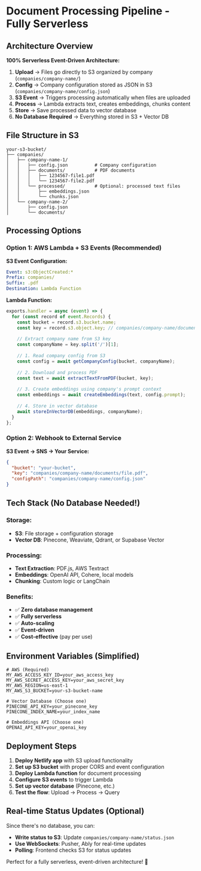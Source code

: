 # Document Processing Pipeline - Fully Serverless

## Architecture Overview

**100% Serverless Event-Driven Architecture:**

1. **Upload** → Files go directly to S3 organized by company (`companies/company-name/`)
2. **Config** → Company configuration stored as JSON in S3 (`companies/company-name/config.json`)
3. **S3 Event** → Triggers processing automatically when files are uploaded
4. **Process** → Lambda extracts text, creates embeddings, chunks content
5. **Store** → Save processed data to vector database
6. **No Database Required** → Everything stored in S3 + Vector DB

## File Structure in S3

```
your-s3-bucket/
├── companies/
│   ├── company-name-1/
│   │   ├── config.json          # Company configuration
│   │   ├── documents/           # PDF documents
│   │   │   ├── 1234567-file1.pdf
│   │   │   └── 1234567-file2.pdf
│   │   └── processed/           # Optional: processed text files
│   │       ├── embeddings.json
│   │       └── chunks.json
│   └── company-name-2/
│       ├── config.json
│       └── documents/
```

## Processing Options

### Option 1: AWS Lambda + S3 Events (Recommended)

**S3 Event Configuration:**
```yaml
Event: s3:ObjectCreated:*
Prefix: companies/
Suffix: .pdf
Destination: Lambda Function
```

**Lambda Function:**
```javascript
exports.handler = async (event) => {
  for (const record of event.Records) {
    const bucket = record.s3.bucket.name;
    const key = record.s3.object.key; // companies/company-name/documents/file.pdf
    
    // Extract company name from S3 key
    const companyName = key.split('/')[1];
    
    // 1. Read company config from S3
    const config = await getCompanyConfig(bucket, companyName);
    
    // 2. Download and process PDF
    const text = await extractTextFromPDF(bucket, key);
    
    // 3. Create embeddings using company's prompt context
    const embeddings = await createEmbeddings(text, config.prompt);
    
    // 4. Store in vector database
    await storeInVectorDB(embeddings, companyName);
  }
};
```

### Option 2: Webhook to External Service

**S3 Event → SNS → Your Service:**
```json
{
  "bucket": "your-bucket",
  "key": "companies/company-name/documents/file.pdf",
  "configPath": "companies/company-name/config.json"
}
```

## Tech Stack (No Database Needed!)

### Storage:
- **S3**: File storage + configuration storage
- **Vector DB**: Pinecone, Weaviate, Qdrant, or Supabase Vector

### Processing:
- **Text Extraction**: PDF.js, AWS Textract
- **Embeddings**: OpenAI API, Cohere, local models
- **Chunking**: Custom logic or LangChain

### Benefits:
- ✅ **Zero database management**
- ✅ **Fully serverless**
- ✅ **Auto-scaling**
- ✅ **Event-driven**
- ✅ **Cost-effective** (pay per use)

## Environment Variables (Simplified)

```env
# AWS (Required)
MY_AWS_ACCESS_KEY_ID=your_aws_access_key
MY_AWS_SECRET_ACCESS_KEY=your_aws_secret_key
MY_AWS_REGION=us-east-1
MY_AWS_S3_BUCKET=your-s3-bucket-name

# Vector Database (Choose one)
PINECONE_API_KEY=your_pinecone_key
PINECONE_INDEX_NAME=your_index_name

# Embeddings API (Choose one)
OPENAI_API_KEY=your_openai_key
```

## Deployment Steps

1. **Deploy Netlify app** with S3 upload functionality
2. **Set up S3 bucket** with proper CORS and event configuration
3. **Deploy Lambda function** for document processing
4. **Configure S3 events** to trigger Lambda
5. **Set up vector database** (Pinecone, etc.)
6. **Test the flow**: Upload → Process → Query

## Real-time Status Updates (Optional)

Since there's no database, you can:
- **Write status to S3**: Update `companies/company-name/status.json`
- **Use WebSockets**: Pusher, Ably for real-time updates
- **Polling**: Frontend checks S3 for status updates

Perfect for a fully serverless, event-driven architecture! 🚀 